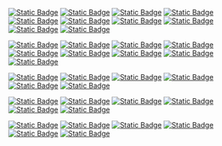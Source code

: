 <!-- [![Top Langs](https://github-readme-stats.vercel.app/api/top-langs/?username=jriggles&layout=compact&theme=default)](https://github.com/anuraghazra/github-readme-stats) -->

<!-- ![Static Badge](https://img.shields.io/badge/Platforms:-0E1116?style=flat-square&logoColor=FFFFFF)
![Static Badge](https://img.shields.io/badge/%20-0E1116?style=flat-square&logo=apple&logoColor=FFFFFF)
![Static Badge](https://img.shields.io/badge/%20-0E1116?style=flat-square&logo=windows&logoColor=FFFFFF)
![Static Badge](https://img.shields.io/badge/%20-0E1116?style=flat-square&logo=linux&logoColor=FFFFFF) -->

[![Static Badge](https://img.shields.io/badge/Languages:-0E1116?style=flat-square)]()
[![Static Badge](https://img.shields.io/badge/Python-0E1116?style=flat-square&logo=python&logoColor=3776AB)](https://www.python.org/)
[![Static Badge](https://img.shields.io/badge/LabVIEW-0E1116?style=flat-square&logo=labview&logoColor=FFDB00)](https://www.ni.com/en-us/shop/labview.html)
[![Static Badge](https://img.shields.io/badge/HTML-0E1116?style=flat-square&logo=html5&logoColor=E34F26)](https://developer.mozilla.org/en-US/docs/Web/HTML)
[![Static Badge](https://img.shields.io/badge/CSS-0E1116?style=flat-square&logo=css3&logoColor=1572B6)](https://developer.mozilla.org/en-US/docs/Web/CSS)
[![Static Badge](https://img.shields.io/badge/Javascript-0E1116?style=flat-square&logo=javascript&logoColor=F7DF1E)](https://developer.mozilla.org/en-US/docs/Web/JavaScript)
[![Static Badge](https://img.shields.io/badge/Pug-0E1116?style=flat-square&logo=pug&logoColor=A86454)](https://pugjs.org/)
[![Static Badge](https://img.shields.io/badge/Sass-0E1116?style=flat-square&logo=sass&logoColor=CC6699)](https://sass-lang.com/)
[![Static Badge](https://img.shields.io/badge/jQuery-0E1116?style=flat-square&logo=jquery&logoColor=0769AD)](https://jquery.com/)
[![Static Badge](https://img.shields.io/badge/toml-0E1116?style=flat-square&logo=toml&logoColor=9C4121)](https://toml.io/)

[![Static Badge](https://img.shields.io/badge/Using:-0E1116?style=flat-square)]()
[![Static Badge](https://img.shields.io/badge/Aseprite-0E1116?style=flat-square&logo=aseprite&logoColor=7D929E)](https://www.aseprite.org/)
[![Static Badge](https://img.shields.io/badge/cmd-0E1116?style=flat-square&logo=windows-terminal&logoColor=4D4D4D)](https://docs.microsoft.com/en-us/windows/terminal/)
[![Static Badge](https://img.shields.io/badge/Git-0E1116?style=flat-square&logo=git&logoColor=F05032)](https://git-scm.com/)
[![Static Badge](https://img.shields.io/badge/GitHub-0E1116?style=flat-square&logo=github&logoColor=FFFFFF)](https://github.com/)
[![Static Badge](https://img.shields.io/badge/KiCad-0E1116?style=flat-square&logo=kicad&logoColor=4F2683)](https://www.kicad.org/)
[![Static Badge](https://img.shields.io/badge/SQL%20Server-0E1116?style=flat-square&logo=microsoft-sql-server&logoColor=CC2927)](https://www.microsoft.com/en-us/sql-server/)
[![Static Badge](https://img.shields.io/badge/VS%20Code-0E1116?style=flat-square&logo=visualstudiocode&logoColor=007ACC)](https://code.visualstudio.com/)
[![Static Badge](https://img.shields.io/badge/zsh-0E1116?style=flat-square&logo=zsh&logoColor=4D4D4D)](https://www.zsh.org/)

[![Static Badge](https://img.shields.io/badge/Learning:-0E1116?style=flat-square)]()
[![Static Badge](https://img.shields.io/badge/Crystal-0E1116?style=flat-square&logo=crystal&logoColor=FFFFFF)](https://crystal-lang.org/)
[![Static Badge](https://img.shields.io/badge/Godot-0E1116?style=flat-square&logo=godot-engine&logoColor=478CBF)](https://godotengine.org/)
[![Static Badge](https://img.shields.io/badge/Lua-0E1116?style=flat-square&logo=lua&logoColor=2C2D72)](https://www.lua.org/)
[![Static Badge](https://img.shields.io/badge/Mongodb-0E1116?style=flat-square&logo=mongodb&logoColor=47A248)](https://www.mongodb.com/)
[![Static Badge](https://img.shields.io/badge/Node-0E1116?style=flat-square&logo=node.js&logoColor=5FA04E)](https://www.nodejs.org/)


[![Static Badge](https://img.shields.io/badge/Rusty%20with:-0E1116?style=flat-square)]()
[![Static Badge](https://img.shields.io/badge/Arduino-0E1116?style=flat-square&logo=arduino&logoColor=00878F)](https://www.arduino.cc/)
[![Static Badge](https://img.shields.io/badge/C++-0E1116?style=flat-square&logo=cplusplus&logoColor=00599C)](https://isocpp.org/)
[![Static Badge](https://img.shields.io/badge/Ruby-0E1116?style=flat-square&logo=ruby&logoColor=CC342D)](https://www.ruby-lang.org/)
[![Static Badge](https://img.shields.io/badge/PHP-0E1116?style=flat-square&logo=php&logoColor=777BB4)](https://www.php.net/)
[![Static Badge](https://img.shields.io/badge/svn-0E1116?style=flat-square&logo=subversion&logoColor=809CC9)](https://subversion.apache.org/)

[![Static Badge](https://img.shields.io/badge/Find%20me%20on:-0E1116?style=flat-square)]()
[![Static Badge](https://img.shields.io/badge/Codepen-0E1116?style=flat-square&logo=codepen&logoColor=FFFFFF)](https://codepen.io/jriggles)
[![Static Badge](https://img.shields.io/badge/Itch.io-0E1116?style=flat-square&logo=itchdotio&logoColor=FA5C5C)](https://sudo-whoami.itch.io)
[![Static Badge](https://img.shields.io/badge/Linkedin-0E1116?style=flat-square&logo=linkedin&logoColor=0A66C2)](https://www.linkedin.com/in/john-riggles-a6163751/)
[![Static Badge](https://img.shields.io/badge/Mastodon-0E1116?style=flat-square&logo=mastodon&logoColor=6364FF)](https://mastodon.social/@sudo_whoami)
[![Static Badge](https://img.shields.io/badge/StackOverflow-0E1116?style=flat-square&logo=stackoverflow&logoColor=F48024)](https://stackoverflow.com/users/8512262/jriggles)


<!-- [Static Badge](https://img.shields.io/badge/Reverb-0E1116?style=flat-square&logo=reverb) -->
